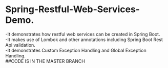 # Spring-Restful-Web-Services-Demo.
-It demonstrates how restful web services can be created in Spring Boot. <br/>
-It makes use of Lombok and other annotations including Spring Boot Rest Api validation.<br/>
-It demonstrates Custom Exception Handling and Global Exception Handling.<br/>
##CODE IS IN THE MASTER BRANCH
